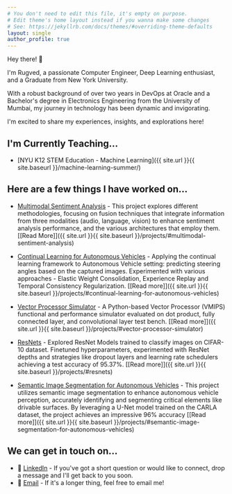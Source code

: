 ```yaml
---
# You don't need to edit this file, it's empty on purpose.
# Edit theme's home layout instead if you wanna make some changes
# See: https://jekyllrb.com/docs/themes/#overriding-theme-defaults
layout: single
author_profile: true
---
```


Hey there! :wave:

I'm Rugved, a passionate Computer Engineer, Deep Learning enthusiast, and a Graduate from New York University.

With a robust background of over two years in DevOps at Oracle and a Bachelor's degree in Electronics Engineering from the University of Mumbai, my journey in technology has been dynamic and invigorating.

I'm excited to share my experiences, insights, and explorations here!

## I'm Currently Teaching...
- [NYU K12 STEM Education - Machine Learning]({{ site.url }}{{ site.baseurl }}/machine-learning-summer/)

## Here are a few things I have worked on...
- [Multimodal Sentiment Analysis](https://github.com/rugvedmhatre/Multimodal-Sentiment-Analysis) - This project explores different methodologies, focusing on fusion techniques that integrate information from three modalities (audio, language, vision) to enhance sentiment analysis performance, and the various architectures that employ them. [[Read More]]({{ site.url }}{{ site.baseurl }}/projects/#multimodal-sentiment-analysis)

- [Continual Learning for Autonomous Vehicles](https://github.com/rugvedmhatre/Continual-Learning-for-Autonomous-Vehicles) - Applying the continual learning framework to Autonomous Vehicle setting: predicting steering angles based on the captured images. Experimented with various approaches - Elastic Weight Consolidation, Experience Replay and Temporal Consistency Regularization. [[Read more]]({{ site.url }}{{ site.baseurl }}/projects/#continual-learning-for-autonomous-vehicles)

- [Vector Processor Simulator](https://github.com/rugvedmhatre/Vector-Timing-Simulator) - A Python-based Vector Processor (VMIPS) functional and performance simulator evaluated on dot product, fully connected layer, and convolutional layer test bench. [[Read more]]({{ site.url }}{{ site.baseurl }}/projects/#vector-processor-simulator)

- [ResNets](https://github.com/rugvedmhatre/ResNet) - Explored ResNet Models trained to classify images on CIFAR-10 dataset. Finetuned hyperparameters, experimented with ResNet depths and strategies like dropout layers and learning rate schedulers achieving a test accuracy of 95.37%. [[Read more]]({{ site.url }}{{ site.baseurl }}/projects/#resnets)

- [Semantic Image Segmentation for Autonomous Vehicles](https://github.com/rugvedmhatre/autonomous-vehicle) - This project utilizes semantic image segmentation to enhance autonomous vehicle perception, accurately identifying and segmenting critical elements like drivable surfaces. By leveraging a U-Net model trained on the CARLA dataset, the project achieves an impressive 96% accuracy [[Read more]]({{ site.url }}{{ site.baseurl }}/projects/#semantic-image-segmentation-for-autonomous-vehicles)

## We can get in touch on...
- :necktie: [LinkedIn](https://www.linkedin.com/in/rugved-mhatre/) - If you've got a short question or would like to connect, drop a message and I'll get back to you soon.
- :email: [Email](mailto:rugved.mhatre+web@nyu.edu) - If it's a longer thing, feel free to email me!
